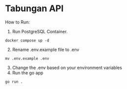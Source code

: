 # Tabungan API

How to Run:
1. Run PostgreSQL Container.
```
docker compose up -d
```
2. Rename .env.example file to .env
```
mv .env.example .env
```
3. Change the .env based on your environment variables
4. Run the go app
```
go run .
```